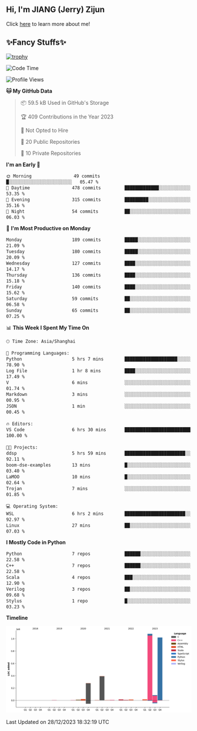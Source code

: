 ## Hi, I'm JIANG (Jerry) Zijun

Click [here](https://jzjerry.github.io/about/) to learn more about me!

## ✨Fancy Stuffs✨
[![trophy](https://github-profile-trophy.vercel.app/?username=jzjerry&theme=onedark)](https://github.com/ryo-ma/github-profile-trophy)
<!--START_SECTION:waka-->
![Code Time](http://img.shields.io/badge/Code%20Time-186%20hrs%2039%20mins-blue)

![Profile Views](http://img.shields.io/badge/Profile%20Views-11-blue)

**🐱 My GitHub Data** 

> 📦 59.5 kB Used in GitHub's Storage 
 > 
> 🏆 409 Contributions in the Year 2023
 > 
> 🚫 Not Opted to Hire
 > 
> 📜 20 Public Repositories 
 > 
> 🔑 10 Private Repositories 
 > 
**I'm an Early 🐤** 

```text
🌞 Morning                49 commits          █░░░░░░░░░░░░░░░░░░░░░░░░   05.47 % 
🌆 Daytime                478 commits         █████████████░░░░░░░░░░░░   53.35 % 
🌃 Evening                315 commits         █████████░░░░░░░░░░░░░░░░   35.16 % 
🌙 Night                  54 commits          ██░░░░░░░░░░░░░░░░░░░░░░░   06.03 % 
```
📅 **I'm Most Productive on Monday** 

```text
Monday                   189 commits         █████░░░░░░░░░░░░░░░░░░░░   21.09 % 
Tuesday                  180 commits         █████░░░░░░░░░░░░░░░░░░░░   20.09 % 
Wednesday                127 commits         ████░░░░░░░░░░░░░░░░░░░░░   14.17 % 
Thursday                 136 commits         ████░░░░░░░░░░░░░░░░░░░░░   15.18 % 
Friday                   140 commits         ████░░░░░░░░░░░░░░░░░░░░░   15.62 % 
Saturday                 59 commits          ██░░░░░░░░░░░░░░░░░░░░░░░   06.58 % 
Sunday                   65 commits          ██░░░░░░░░░░░░░░░░░░░░░░░   07.25 % 
```


📊 **This Week I Spent My Time On** 

```text
🕑︎ Time Zone: Asia/Shanghai

💬 Programming Languages: 
Python                   5 hrs 7 mins        ████████████████████░░░░░   78.90 % 
Log File                 1 hr 8 mins         ████░░░░░░░░░░░░░░░░░░░░░   17.49 % 
V                        6 mins              ░░░░░░░░░░░░░░░░░░░░░░░░░   01.74 % 
Markdown                 3 mins              ░░░░░░░░░░░░░░░░░░░░░░░░░   00.95 % 
JSON                     1 min               ░░░░░░░░░░░░░░░░░░░░░░░░░   00.45 % 

🔥 Editors: 
VS Code                  6 hrs 30 mins       █████████████████████████   100.00 % 

🐱‍💻 Projects: 
ddsp                     5 hrs 59 mins       ███████████████████████░░   92.11 % 
boom-dse-examples        13 mins             █░░░░░░░░░░░░░░░░░░░░░░░░   03.40 % 
LaMOO                    10 mins             █░░░░░░░░░░░░░░░░░░░░░░░░   02.64 % 
Trojan                   7 mins              ░░░░░░░░░░░░░░░░░░░░░░░░░   01.85 % 

💻 Operating System: 
WSL                      6 hrs 2 mins        ███████████████████████░░   92.97 % 
Linux                    27 mins             ██░░░░░░░░░░░░░░░░░░░░░░░   07.03 % 
```

**I Mostly Code in Python** 

```text
Python                   7 repos             ██████░░░░░░░░░░░░░░░░░░░   22.58 % 
C++                      7 repos             ██████░░░░░░░░░░░░░░░░░░░   22.58 % 
Scala                    4 repos             ███░░░░░░░░░░░░░░░░░░░░░░   12.90 % 
Verilog                  3 repos             ██░░░░░░░░░░░░░░░░░░░░░░░   09.68 % 
Stylus                   1 repo              █░░░░░░░░░░░░░░░░░░░░░░░░   03.23 % 
```



**Timeline**

![Lines of Code chart](https://raw.githubusercontent.com/Jzjerry/Jzjerry/main/assets/bar_graph.png)


 Last Updated on 28/12/2023 18:32:19 UTC
<!--END_SECTION:waka-->
